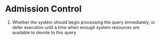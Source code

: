 Admission Control
=================

1. Whether the system should begin processing the query immediately, or defer execution until a time when enough system resources are available to devote to this query.